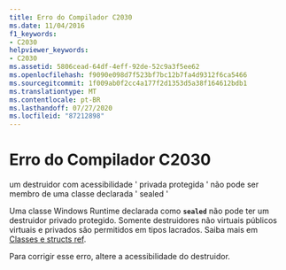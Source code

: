 ```yaml
---
title: Erro do Compilador C2030
ms.date: 11/04/2016
f1_keywords:
- C2030
helpviewer_keywords:
- C2030
ms.assetid: 5806cead-64df-4eff-92de-52c9a3f5ee62
ms.openlocfilehash: f9090e098d7f523bf7bc12b7fa4d9312f6ca5466
ms.sourcegitcommit: 1f009ab0f2cc4a177f2d1353d5a38f164612bdb1
ms.translationtype: MT
ms.contentlocale: pt-BR
ms.lasthandoff: 07/27/2020
ms.locfileid: "87212898"
---
```

# <a name="compiler-error-c2030"></a>Erro do Compilador C2030

um destruidor com acessibilidade ' privada protegida ' não pode ser membro de uma classe declarada ' sealed '

Uma classe Windows Runtime declarada como **`sealed`** não pode ter um destruidor privado protegido. Somente destruidores não virtuais públicos virtuais e privados são permitidos em tipos lacrados. Saiba mais em [Classes e structs ref](../../cppcx/ref-classes-and-structs-c-cx.md).

Para corrigir esse erro, altere a acessibilidade do destruidor.

